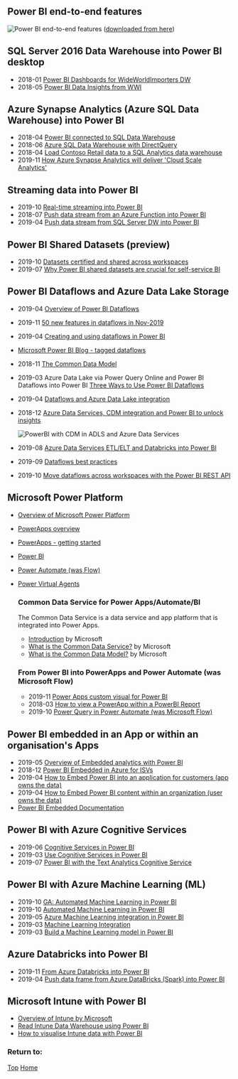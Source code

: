 ## Power BI end-to-end features
  ![Power BI end-to-end features](https://beyondpowerbi.com/Power-BI-integrations/PowerBIEndToEndDiagram_MelissaCoates.png)
([downloaded from here](https://www.coatesdatastrategies.com/diagrams))


## SQL Server 2016 Data Warehouse into Power BI desktop

- 2018-01 [Power BI Dashboards for WideWorldImporters DW](https://github.com/microsoft/sql-server-samples/tree/master/samples/databases/wide-world-importers/power-bi-dashboards)
- 2018-05 [Power BI Data Insights from WWI](https://www.mssqltips.com/sqlservertip/5442/power-bi-data-insights/)


## Azure Synapse Analytics (Azure SQL Data Warehouse) into Power BI

- 2018-04 [Power BI connected to SQL Data Warehouse](https://docs.microsoft.com/en-gb/azure/sql-data-warehouse/sql-data-warehouse-get-started-visualize-with-power-bi)
- 2018-06 [Azure SQL Data Warehouse with DirectQuery](https://docs.microsoft.com/en-gb/power-bi/service-azure-sql-data-warehouse-with-direct-connect)
- 2018-04 [Load Contoso Retail data to a SQL Analytics data warehouse](https://docs.microsoft.com/en-gb/azure/sql-data-warehouse/sql-data-warehouse-load-from-azure-blob-storage-with-polybase)
- 2019-11 [How Azure Synapse Analytics will deliver 'Cloud Scale Analytics'](https://www.blue-granite.com/blog/realizing-your-cloud-vision-at-scale-with-azure-synapse-analytics)


## Streaming data into Power BI

- 2019-10 [Real-time streaming into Power BI](https://docs.microsoft.com/en-gb/power-bi/service-real-time-streaming)
- 2018-07 [Push data stream from an Azure Function into Power BI](https://bpcs.com/blog/power-bi-streaming-data-sets-the-good-the-great-and-the-gotchas)
- 2019-04 [Push data stream from SQL Server DW into Power BI](https://www.blue-granite.com/blog/power-bi-streaming-datasets-for-more-than-iot)


## Power BI Shared Datasets (preview)

- 2019-10 [Datasets certified and shared across workspaces](https://docs.microsoft.com/en-gb/power-bi/service-datasets-across-workspaces)
- 2019-07 [Why Power BI shared datasets are crucial for self-service BI](https://www.blue-granite.com/blog/power-bi-shared-datasets-for-self-service-bi)


## Power BI Dataflows and Azure Data Lake Storage

- 2019-04 [Overview of Power BI Dataflows](https://docs.microsoft.com/en-gb/power-bi/service-dataflows-overview)
- 2019-11 [50 new features in dataflows in Nov-2019](https://powerbi.microsoft.com/en-us/blog/50-new-features-in-dataflows-this-month/)
- 2019-04 [Creating and using dataflows in Power BI](https://docs.microsoft.com/en-gb/power-bi/service-dataflows-create-use)
- [Microsoft Power BI Blog - tagged dataflows](https://powerbi.microsoft.com/en-us/blog/tag/dataflows/)
- 2018-11 [The Common Data Model](https://docs.microsoft.com/en-gb/common-data-model/)
- 2019-03 Azure Data Lake via Power Query Online and Power BI Dataflows into Power BI [Three Ways to Use Power BI Dataflows](https://www.sqlchick.com/entries/2019/3/28/three-ways-to-use-power-bi-dataflows)
- 2019-04 [Dataflows and Azure Data Lake integration](https://docs.microsoft.com/en-gb/power-bi/service-dataflows-azure-data-lake-integration)
- 2018-12 [Azure Data Services, CDM integration and Power BI to unlock insights](https://azure.microsoft.com/en-us/blog/power-bi-and-azure-data-services-dismantle-data-silos-and-unlock-insights/)

  ![PowerBI with CDM in ADLS and Azure Data Services](https://beyondpowerbi.com/Power-BI-integrations/PowerBIwithCDMinADLSandAzureDataServices.png)

- 2019-08 [Azure Data Services ETL/ELT and Databricks into Power BI](https://www.blue-granite.com/blog/retail-analytics-product-dimension-load-pattern-using-azure-databricks)
- 2019-09 [Dataflows best practices](https://docs.microsoft.com/en-us/power-bi/service-dataflows-best-practices)
- 2019-10 [Move dataflows across workspaces with the Power BI REST API](https://data-marc.com/2019/10/22/move-dataflows-across-workspaces-with-the-power-bi-rest-api/)

## Microsoft Power Platform
- [Overview of Microsoft Power Platform](https://powerplatform.microsoft.com/en-gb/)
- [PowerApps overview](https://powerapps.microsoft.com/en-us/)
- [PowerApps - getting started](https://azure.microsoft.com/en-gb/products/powerapps/)
- [Power BI](https://powerbi.microsoft.com/)
- [Power Automate (was Flow)](https://flow.microsoft.com/en-us/)
- [Power Virtual Agents](https://powervirtualagents.microsoft.com/en-us/)


  ### Common Data Service for Power Apps/Automate/BI

  The Common Data Service is a data service and app platform that is integrated into Power Apps.
  - [Introduction](https://powerapps.microsoft.com/en-us/common-data-service/) by Microsoft
  - [What is the Common Data Service?](https://docs.microsoft.com/en-us/powerapps/maker/common-data-service/data-platform-intro) by Microsoft
  - [What is the Common Data Model?](https://powerplatform.microsoft.com/en-us/common-data-model/) by Microsoft


  ### From Power BI into PowerApps and Power Automate (was Microsoft Flow)

  - 2019-11 [Power Apps custom visual for Power BI](https://docs.microsoft.com/en-gb/powerapps/maker/canvas-apps/powerapps-custom-visual)
  - 2018-03 [How to view a PowerApp within a PowerBI Report](https://docs.microsoft.com/en-gb/powerapps/maker/canvas-apps/embed-powerapps-powerbi)
  - 2019-10 [Power Query in Power Automate (was Microsoft Flow)](https://hatfullofdata.blog/power-query-in-microsoft-flow-1/)


## Power BI embedded in an App or within an organisation's Apps

- 2019-05 [Overview of Embedded analytics with Power BI](https://docs.microsoft.com/en-gb/power-bi/developer/embedding)
- 2018-12 [Power BI Embedded in Azure for ISVs](https://docs.microsoft.com/en-gb/power-bi/developer/azure-pbie-what-is-power-bi-embedded)
- 2019-04 [How to Embed Power BI into an application for customers (app owns the data)](https://docs.microsoft.com/en-gb/power-bi/developer/embed-sample-for-customers)
- 2019-04 [How to Embed Power BI content within an organization (user owns the data)](https://docs.microsoft.com/en-gb/power-bi/developer/embed-sample-for-your-organization)
- [Power BI Embedded Documentation](https://docs.microsoft.com/en-gb/azure/power-bi-embedded/)


## Power BI with Azure Cognitive Services

- 2019-06 [Cognitive Services in Power BI](https://docs.microsoft.com/en-gb/power-bi/service-cognitive-services)
- 2019-03 [Use Cognitive Services in Power BI](https://docs.microsoft.com/en-gb/power-bi/service-tutorial-use-cognitive-services)
- 2019-07 [Power BI with the Text Analytics Cognitive Service](https://docs.microsoft.com/en-gb/azure/cognitive-services/text-analytics/tutorials/tutorial-power-bi-key-phrases)


## Power BI with Azure Machine Learning (ML)

- 2019-10 [GA: Automated Machine Learning in Power BI](https://powerbi.microsoft.com/en-us/blog/announcing-automated-machine-learning-in-power-bi-general-availability/)
- 2019-10 [Automated Machine Learning in Power BI](https://docs.microsoft.com/en-gb/power-bi/service-machine-learning-automated)
- 2019-05 [Azure Machine Learning integration in Power BI](https://docs.microsoft.com/en-gb/power-bi/service-machine-learning-integration)
- 2019-03 [Machine Learning Integration](https://docs.microsoft.com/en-gb/power-bi/service-tutorial-invoke-machine-learning-model)
- 2019-03 [Build a Machine Learning model in Power BI](https://docs.microsoft.com/en-gb/power-bi/service-tutorial-build-machine-learning-model)


## Azure Databricks into Power BI

- 2019-11 [From Azure Databricks into Power BI](https://docs.microsoft.com/en-gb/azure/databricks/bi/power-bi)
- 2019-04 [Push data frame from Azure DataBricks (Spark) into Power BI](https://adatis.co.uk/injecting-databricks-dataframe-into-a-power-bi-push-dataset/)


## Microsoft Intune with Power BI

- [Overview of Intune by Microsoft](https://docs.microsoft.com/en-us/intune/fundamentals/what-is-intune)
- [Read Intune Data Warehouse using Power BI](https://docs.microsoft.com/en-us/intune/developer/reports-proc-get-a-link-powerbi)
- [How to visualise Intune data with Power BI](https://docs.microsoft.com/en-us/intune/developer/reports-proc-create-with-odata)
### Return to: 
[Top](#power-bi-end-to-end-features)  [Home](https://beyondpowerbi.com/)
